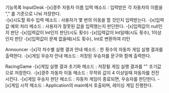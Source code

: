 기능목록 
InputDesk
-[x]경주 자동차 이름 입력 메소드 : 입력받은 각 자동차의 이름을 "," 를 기준으로 나눠 저장한다.  
-[x]시도할 회수 입력 메소드 : 사용자가 몇 번의 이동을 할 것인지 입력받는다.
-[x]입력값 예외 처리 메소드 : 사용자가 잘못된 값을 입력했는지 판단한다.
 -[x]입력값이 null인지 판단
 -[x]입력값이 Int인지 판단(시도 횟수)
 -[x]입력값이 Int일때(시도 횟수), 1이상인지 판단
 -[x]입력값이 문제 없을때(시도 횟수), Int로 변환하여 리턴 
 
 
Announcer
-[x]각 차수별 실행 결과 안내 메소드 : 한 횟수의 자동차 게임 실행 결과를 출력한다.
-[x]게임 우승자 안내 메소드 : 저장된 우승자를 문구와 함께 출력한다. 

RacingGame
-[x]게임 실행 결과 초기화 메소드 : 저장될 게임 실행 결과를 "" 초기값으로 저장한다.
-[x]경주 자동차 이동 메소드 : 무작위 값이 4 이상일때 자동차를 전진 시킨다.
-[x]게임 우승자 판단 메소드 : 자동차 게임이 종료되면, 우승자를 판단한다. 
-[x]게임 시작 메소드 : Application의 main에서 호출되며, 레이싱 게임 진행한다. 

